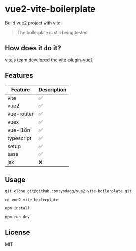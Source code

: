 # vue2-vite-boilerplate
Build vue2 project with vite.
> The boilerplate is still being tested

## How does it do it?
vitejs team developed the [vite-plugin-vue2](https://github.com/vitejs/vite-plugin-vue2)

## Features
| Feature | Description |
| ------ | ----------- |
| vite | ✅ |
| vue2 | ✅ |
| vue-router | ✅ |
| vuex | ✅ |
| vue-i18n | ✅ |
| typescript | ✅ |
| setup | ✅ |
| sass | ✅ |
| jsx | ❌ |


## Usage
```
git clone git@github.com:yodagg/vue2-vite-boilerplate.git

cd vue2-vite-boilerplate

npm install

npm run dev
```

## License

MIT
